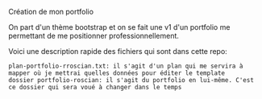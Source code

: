 Création de mon portfolio

On part d'un thème bootstrap et on se fait une v1 d'un portfolio me permettant de me positionner professionnellement.

Voici une description rapide des fichiers qui sont dans cette repo:

    plan-portfolio-rroscian.txt: il s'agit d'un plan qui me servira à mapper où je mettrai quelles données pour éditer le template
    dossier portfolio-roscian: il s'agit du portfolio en lui-même. C'est ce dossier qui sera voué à changer dans le temps

